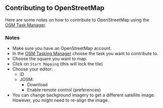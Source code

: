 ## Contributing to OpenStreetMap
Here are some notes on how to contribute to OpenStreetMap using the [OSM Task Manager](http://tasks.hotosm.org/about).

### Notes
* Make sure you have an OpenStreetMap account.
* In the [OSM Tasking Manager](http://tasks.hotosm.org/) choose the task you want to contribute to.
* Choose the square you want to map.
* Click on `Start Mapping` (this will lock the tile)
* Choose your editor:
  * iD
  * JOSM:
    * Download
    * Enable remote control (preferences)
* You can change background imagery to get a different satellite image. However, you might need to re-align the image.
